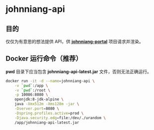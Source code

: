 # johnniang-api

## 目的

仅仅为有意思的想法提供 API，供 **[johnniang-portal](https://github.com/JohnNiang/johnniang-portal)** 项目请求并渲染。

## Docker 运行命令（推荐）

**pwd** 目录下应当包含 **johnniang-api-latest.jar** 文件，否则无法正确运行。

```bash
docker run -it -d --name=johnniang-api \
    -v `pwd`:/app \
    -v `pwd`:/root \
    -p 10086:8080 \
    openjdk:8-jdk-alpine \
    java -Xmx512m -Xms128m -jar \
    -Dserver.port=8080 \
    -Dspring.profiles.active=prod \
    -Djava.security.edg=file:/dev/./urandom \
    /app/johnniang-api-latest.jar
```